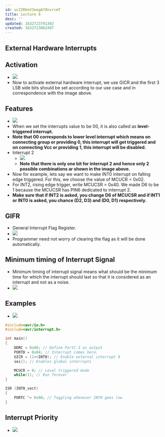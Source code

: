 ```yaml
---
id: ucZ2R6oV3eegA78nvrcmT
title: Lecture 6
desc: ''
updated: 1632723791302
created: 1632723062497
---
```

## External Hardware Interrupts

## Activation

- ![](/assets/images/2021-09-29-10-43-25.png)
- Now to activate external hardware interrupt, we use GICR and the first 3 LSB side bits should be set according to our use case and in correspondence with the image above.

## Features

- ![](/assets/images/2021-09-29-10-45-07.png)
- When we set the interrupts value to be 00, it is also called as **level-triggered interrupt.**
- **Note that 00 corresponds to lower level interrupt which means on connecting group or providing 0, this interrupt will get triggered and on connecting Vcc or providing 1, this interrupt will be disabled.**
- Interrupt 2
  - ![](/assets/images/2021-09-29-10-50-01.png)
  - **Note that there is only one bit for interrupt 2 and hence only 2 possible combinations ar shown in the image above.**
- Now for example, lets say we want to make INT0 interrupt on falling edge triggered. For this, we choose the value of MCUCR = 0x02.
- For INT2, rising edge trigger, write MCUCSR = 0x40. We made D6 to be 1 because the MCUCSR has PIN6 dedicated to interrupt 2.
- **Make sure that if INT2 is asked, you change D6 of MCUCSR and if INT1 or INT0 is asked, you chance (D2, D3) and (D0, D1) respectively.**

## GIFR

- General Interrupt Flag Register.
- ![](/assets/images/2021-09-29-11-01-33.png)
- Programmer need not worry of clearing the flag as it will be done automatically.

## Minimum timing of Interrupt Signal

- Minimum timing of interrupt signal means what should be the minimum time for which the interrupt should last so that it is considered as an interrupt and not as a noise.
- ![](/assets/images/2021-09-29-11-03-22.png)

## Examples

- ![](/assets/images/2021-09-29-11-07-25.png)

```c
#include<avr/io.h>
#include<avr/interrupt.h>

int main()
{
    DDRC = 0x08; // Define PortC.3 as output
    PORTD = 0x04; // Interrupt comes here.
    GICR = (1<<INT0); // Enable external interrupt 0
    sei(); // Enables global interrupts

    MCUCR = 0; // Level triggered mode
    while(1); // Run forever
}

ISR (INT0_vect)
{
    PORTC ^= 0x08; // Toggling whenever INT0 goes low
}
```

## Interrupt Priority

- ![](/assets/images/2021-09-29-11-28-58.png)

